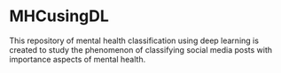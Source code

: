 # MHCusingDL
This repository of mental health classification using deep learning is created to study the phenomenon of classifying social media posts with importance aspects of mental health.
